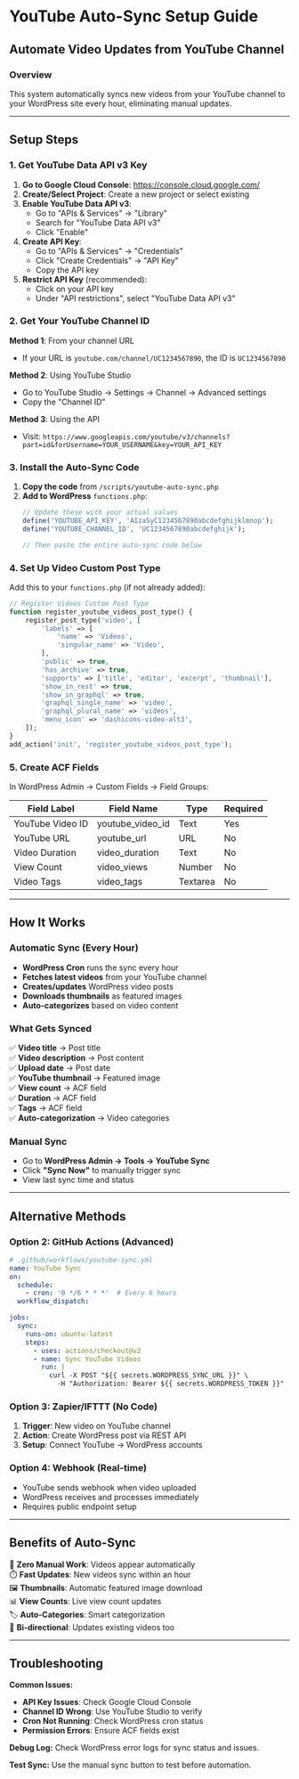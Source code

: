 # YouTube Auto-Sync Setup Guide
## Automate Video Updates from YouTube Channel

### Overview
This system automatically syncs new videos from your YouTube channel to your WordPress site every hour, eliminating manual updates.

---

## Setup Steps

### 1. Get YouTube Data API v3 Key

1. **Go to Google Cloud Console**: https://console.cloud.google.com/
2. **Create/Select Project**: Create a new project or select existing
3. **Enable YouTube Data API v3**:
   - Go to "APIs & Services" → "Library"
   - Search for "YouTube Data API v3"
   - Click "Enable"
4. **Create API Key**:
   - Go to "APIs & Services" → "Credentials"
   - Click "Create Credentials" → "API Key"
   - Copy the API key
5. **Restrict API Key** (recommended):
   - Click on your API key
   - Under "API restrictions", select "YouTube Data API v3"

### 2. Get Your YouTube Channel ID

**Method 1**: From your channel URL
- If your URL is `youtube.com/channel/UC1234567890`, the ID is `UC1234567890`

**Method 2**: Using YouTube Studio
- Go to YouTube Studio → Settings → Channel → Advanced settings
- Copy the "Channel ID"

**Method 3**: Using the API
- Visit: `https://www.googleapis.com/youtube/v3/channels?part=id&forUsername=YOUR_USERNAME&key=YOUR_API_KEY`

### 3. Install the Auto-Sync Code

1. **Copy the code** from `/scripts/youtube-auto-sync.php`
2. **Add to WordPress** `functions.php`:
   ```php
   // Update these with your actual values
   define('YOUTUBE_API_KEY', 'AIzaSyC1234567890abcdefghijklmnop');
   define('YOUTUBE_CHANNEL_ID', 'UC1234567890abcdefghijk');
   
   // Then paste the entire auto-sync code below
   ```

### 4. Set Up Video Custom Post Type

Add this to your `functions.php` (if not already added):
```php
// Register Videos Custom Post Type
function register_youtube_videos_post_type() {
    register_post_type('video', [
        'labels' => [
            'name' => 'Videos',
            'singular_name' => 'Video',
        ],
        'public' => true,
        'has_archive' => true,
        'supports' => ['title', 'editor', 'excerpt', 'thumbnail'],
        'show_in_rest' => true,
        'show_in_graphql' => true,
        'graphql_single_name' => 'video',
        'graphql_plural_name' => 'videos',
        'menu_icon' => 'dashicons-video-alt3',
    ]);
}
add_action('init', 'register_youtube_videos_post_type');
```

### 5. Create ACF Fields

In WordPress Admin → Custom Fields → Field Groups:

| Field Label | Field Name | Type | Required |
|-------------|------------|------|----------|
| YouTube Video ID | youtube_video_id | Text | Yes |
| YouTube URL | youtube_url | URL | No |
| Video Duration | video_duration | Text | No |
| View Count | video_views | Number | No |
| Video Tags | video_tags | Textarea | No |

---

## How It Works

### Automatic Sync (Every Hour)
- **WordPress Cron** runs the sync every hour
- **Fetches latest videos** from your YouTube channel
- **Creates/updates** WordPress video posts
- **Downloads thumbnails** as featured images
- **Auto-categorizes** based on video content

### What Gets Synced
✅ **Video title** → Post title  
✅ **Video description** → Post content  
✅ **Upload date** → Post date  
✅ **YouTube thumbnail** → Featured image  
✅ **View count** → ACF field  
✅ **Duration** → ACF field  
✅ **Tags** → ACF field  
✅ **Auto-categorization** → Video categories  

### Manual Sync
- Go to **WordPress Admin → Tools → YouTube Sync**
- Click **"Sync Now"** to manually trigger sync
- View last sync time and status

---

## Alternative Methods

### Option 2: GitHub Actions (Advanced)
```yaml
# .github/workflows/youtube-sync.yml
name: YouTube Sync
on:
  schedule:
    - cron: '0 */6 * * *'  # Every 6 hours
  workflow_dispatch:

jobs:
  sync:
    runs-on: ubuntu-latest
    steps:
      - uses: actions/checkout@v2
      - name: Sync YouTube Videos
        run: |
          curl -X POST "${{ secrets.WORDPRESS_SYNC_URL }}" \
            -H "Authorization: Bearer ${{ secrets.WORDPRESS_TOKEN }}"
```

### Option 3: Zapier/IFTTT (No Code)
1. **Trigger**: New video on YouTube channel
2. **Action**: Create WordPress post via REST API
3. **Setup**: Connect YouTube → WordPress accounts

### Option 4: Webhook (Real-time)
- YouTube sends webhook when video uploaded
- WordPress receives and processes immediately
- Requires public endpoint setup

---

## Benefits of Auto-Sync

🚀 **Zero Manual Work**: Videos appear automatically  
⏱️ **Fast Updates**: New videos sync within an hour  
🖼️ **Thumbnails**: Automatic featured image download  
📊 **View Counts**: Live view count updates  
🏷️ **Auto-Categories**: Smart categorization  
🔄 **Bi-directional**: Updates existing videos too  

---

## Troubleshooting

**Common Issues:**
- **API Key Issues**: Check Google Cloud Console
- **Channel ID Wrong**: Use YouTube Studio to verify
- **Cron Not Running**: Check WordPress cron status
- **Permission Errors**: Ensure ACF fields exist

**Debug Log:**
Check WordPress error logs for sync status and issues.

**Test Sync:**
Use the manual sync button to test before automation.
